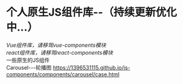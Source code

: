 # 个人原生JS组件库--（持续更新优化中...）
*Vue组件库，请移驾vue-components模块*<br>
*react组件库，请移驾react-components模块*<br>
一些原生的JS组件</n>	
Carousel---轮播图 https://1396531115.github.io/js-components/components/carousel/case.html
